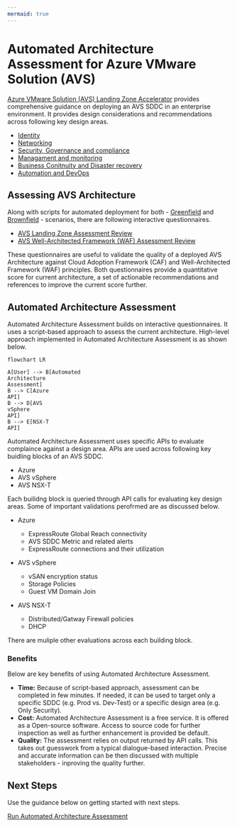 ```yaml
---
mermaid: true
---
```

# Automated Architecture Assessment for Azure VMware Solution (AVS)

[Azure VMware Solution (AVS) Landing Zone Accelerator](https://github.com/Azure/Enterprise-Scale-for-AVS) provides comprehensive guidance on deploying an AVS SDDC in an enterprise environment. It provides design considerations and recommendations across following key design areas.

* [Identity](https://learn.microsoft.com/azure/cloud-adoption-framework/scenarios/azure-vmware/eslz-identity-and-access-management)
* [Networking](https://learn.microsoft.com/azure/cloud-adoption-framework/scenarios/azure-vmware/network-get-started)
* [Security, Governance and compliance](https://learn.microsoft.com/azure/cloud-adoption-framework/scenarios/azure-vmware/eslz-security-governance-and-compliance)
* [Managament and monitoring](https://learn.microsoft.com/azure/cloud-adoption-framework/scenarios/azure-vmware/eslz-management-and-monitoring)
* [Business Conitnuity and Disaster recovery](https://learn.microsoft.com/azure/cloud-adoption-framework/scenarios/azure-vmware/eslz-business-continuity-and-disaster-recovery)
* [Automation and DevOps](https://learn.microsoft.com/azure/cloud-adoption-framework/scenarios/azure-vmware/eslz-platform-automation-and-devops)

## Assessing AVS Architecture

Along with scripts for automated deployment for both - [Greenfield](../GreenField/readme.md) and [Brownfield](../../BrownField/readme.md) - scenarios, there are following interactive questionnaires.

* [AVS Landing Zone Assessment Review](https://learn.microsoft.com/assessments/43a1998e-2cb9-403c-b257-dffa8ceafd63/)
* [AVS Well-Architected Framework (WAF) Assessment Review](https://learn.microsoft.com/assessments/2d85e883-bdc4-4854-aaf0-df72c4bcee15/)

These questionnaires are useful to validate the quality of a deployed AVS Architecture against Cloud Adoption Framework (CAF) and Well-Architected Framework (WAF) principles. Both questionnaires provide a quantitative score for current architecture, a set of actionable recommendations and references to improve the current score further.

## Automated Architecture Assessment

Automated Architecture Assessment builds on interactive questionnaires. It uses a script-based approach to assess the current architecture. High-level approach implemented in Automated Architecture Assessment is as shown below.

```mermaid
flowchart LR

A[User] --> B[Automated
Architecture
Assessment]
B --> C[Azure
API]
B --> D[AVS 
vSphere
API]
B --> E[NSX-T
API]
```

Automated Architecture Assessment uses specific APIs to evaluate complaince against a design area. APIs are used across following key buidling blocks of an AVS SDDC.

* Azure
* AVS vSphere
* AVS NSX-T

Each builidng block is queried through API calls for evaluating key design areas. Some of important validations perofrmed are as discussed below.

* Azure
    * ExpressRoute Global Reach connectivity
    * AVS SDDC Metric and related alerts
    * ExpressRoute connections and their utilization

* AVS vSphere
    * vSAN encryption status
    * Storage Policies
    * Guest VM Domain Join

* AVS NSX-T
    * Distributed/Gatway Firewall policies
    * DHCP

There are muliple other evaluations across each building block.

### Benefits
Below are key benefits of using Automated Architecture Assessment.

* **Time:** Because of script-based approach, assessment can be completed in few minutes. If needed, it can be used to target only a specific SDDC (e.g. Prod vs. Dev-Test) or a specific design area (e.g. Only Security). 
* **Cost:** Automated Architecture Assessment is a free service. It is offered as a Open-source software. Access to source code for further inspection as well as further enhancement is provided be default.
* **Quality:** The assessment relies on output returned by API calls. This takes out guesswork from a typical dialogue-based interaction. Precise and accurate information can be then discussed with multiple stakeholders - inproving the quality further.

## Next Steps

Use the guidance below on getting started with next steps.

[Run Automated Architecture Assessment](run.md)